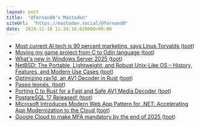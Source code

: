 ```yaml
---
layout: post
title:  "@fernand0's Mastodon"
siteUrl:  "https://mastodon.social/@fernand0"
date:  2024-11-18 11:24:16.820000+00:00
---
```

*  [Most current AI tech is 90 percent marketing, says Linus Torvalds ](https://www.techspot.com/news/105336-most-current-ai-tech-90-percent-marketing-linus.htm) ([toot](https://mastodon.social/@fernand0/113503702667559067))
*  [Moving my game project from C to Odin language ](https://akselmo.dev/posts/moving-from-c-to-odin) ([toot](https://mastodon.social/@fernand0/113503497290475135))
*  [What's new in Windows Server 2025 ](https://learn.microsoft.com/en-us/windows-server/get-started/whats-new-windows-server-202) ([toot](https://mastodon.social/@fernand0/113503257820496325))
*  [NetBSD: The Portable, Lightweight, and Robust Unix-Like OS – History, Features, and Modern Use Cases ](https://machaddr.substack.com/p/netbsd-the-portable-lightweight-an) ([toot](https://mastodon.social/@fernand0/113502257829670156))
*  [Optimizing rav1d, an AV1 Decoder in Rust ](https://www.memorysafety.org/blog/rav1d-performance-optimization) ([toot](https://mastodon.social/@fernand0/113501589183698011))
*  [Paseo leonés. ](https://avecesunafoto.wordpress.com/2024/11/17/paseo-leones) ([toot](https://mastodon.social/@fernand0/113499701763313566))
*  [Porting C to Rust for a Fast and Safe AV1 Media Decoder ](https://www.memorysafety.org/blog/porting-c-to-rust-for-av1) ([toot](https://mastodon.social/@fernand0/113499624755422387))
*  [PostgreSQL 17 Released! ](https://www.postgresql.org/about/news/postgresql-17-released-2936) ([toot](https://mastodon.social/@fernand0/113499400288305547))
*  [Microsoft Introduces Modern Web App Pattern for .NET: Accelerating App Modernization to the Cloud ](https://www.infoq.com/news/2024/11/modern-web-app-dotnet) ([toot](https://mastodon.social/@fernand0/113499223041741004))
*  [Google Cloud to make MFA mandatory by the end of 2025 ](http://bleepingcomputer.com/news/security/google-cloud-to-make-mfa-mandatory-by-the-end-of-202) ([toot](https://mastodon.social/@fernand0/113498967710603644))
